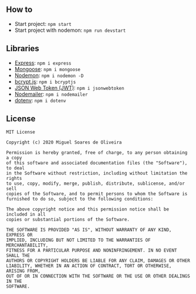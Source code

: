 ## How to

- Start project: `npm start`
- Start project with nodemon: `npm run devstart`

## Libraries

- [Express](https://github.com/expressjs/express): `npm i express`
- [Mongoose](https://github.com/Automattic/mongoose): `npm i mongoose`
- [Nodemon](https://github.com/remy/nodemon): `npm i nodemon -D`
- [bcrypt.js](https://github.com/dcodeIO/bcrypt.js): `npm i bcryptjs`
- [JSON Web Token (JWT)](https://github.com/auth0/node-jsonwebtoken): `npm i jsonwebtoken`
- [Nodemailer](https://github.com/nodemailer/nodemailer): `npm i nodemailer`
- [dotenv](https://github.com/motdotla/dotenv): `npm i dotenv`

## License

    MIT License

    Copyright (c) 2020 Miguel Soares de Oliveira

    Permission is hereby granted, free of charge, to any person obtaining a copy
    of this software and associated documentation files (the "Software"), to deal
    in the Software without restriction, including without limitation the rights
    to use, copy, modify, merge, publish, distribute, sublicense, and/or sell
    copies of the Software, and to permit persons to whom the Software is
    furnished to do so, subject to the following conditions:

    The above copyright notice and this permission notice shall be included in all
    copies or substantial portions of the Software.

    THE SOFTWARE IS PROVIDED "AS IS", WITHOUT WARRANTY OF ANY KIND, EXPRESS OR
    IMPLIED, INCLUDING BUT NOT LIMITED TO THE WARRANTIES OF MERCHANTABILITY,
    FITNESS FOR A PARTICULAR PURPOSE AND NONINFRINGEMENT. IN NO EVENT SHALL THE
    AUTHORS OR COPYRIGHT HOLDERS BE LIABLE FOR ANY CLAIM, DAMAGES OR OTHER
    LIABILITY, WHETHER IN AN ACTION OF CONTRACT, TORT OR OTHERWISE, ARISING FROM,
    OUT OF OR IN CONNECTION WITH THE SOFTWARE OR THE USE OR OTHER DEALINGS IN THE
    SOFTWARE.
